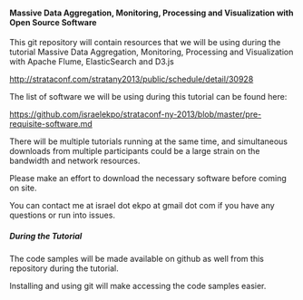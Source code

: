 #### Massive Data Aggregation, Monitoring, Processing and Visualization with Open Source Software ####

This git repository will contain resources that we will be using during the tutorial Massive Data Aggregation, Monitoring, Processing and Visualization with Apache Flume, ElasticSearch and D3.js

http://strataconf.com/stratany2013/public/schedule/detail/30928

The list of software we will be using during this tutorial can be found here:

https://github.com/israelekpo/strataconf-ny-2013/blob/master/pre-requisite-software.md

There will be multiple tutorials running at the same time, and simultaneous downloads from multiple participants could be a large strain on the bandwidth and network resources. 

Please make an effort to download the necessary software before coming on site.

You can contact me at israel dot ekpo at gmail dot com if you have any questions or run into issues.


##### During the Tutorial #####
The code samples will be made available on github as well from this repository during the tutorial.

Installing and using git will make accessing the code samples easier.
